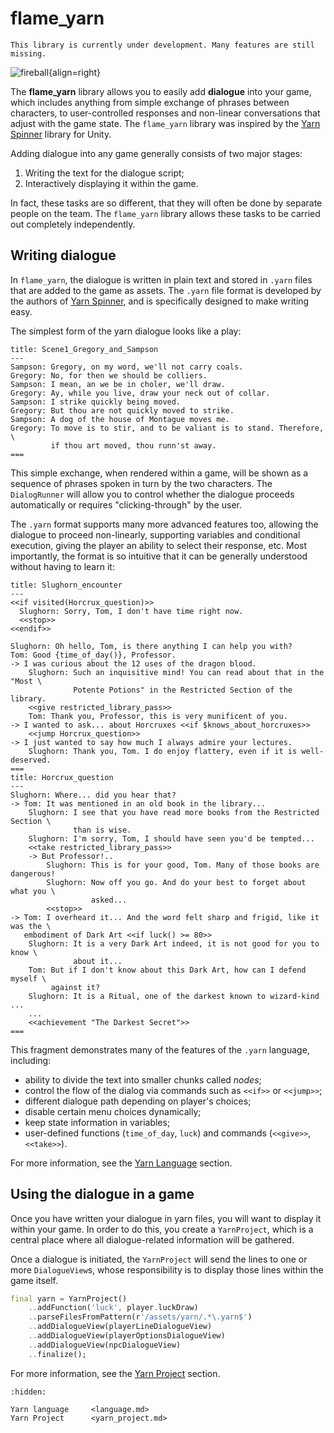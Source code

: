 # flame_yarn

```{warning}
This library is currently under development. Many features are still missing.
```

<!-- Image taken from https://pxhere.com/en/photo/932518  License: CC0 Public Domain -->
![fireball](../images/fireball-small.jpg){align=right}

The **flame_yarn** library allows you to easily add **dialogue** into your game, which includes
anything from simple exchange of phrases between characters, to user-controlled responses and
non-linear conversations that adjust with the game state. The `flame_yarn` library was inspired
by the [Yarn Spinner] library for Unity.

Adding dialogue into any game generally consists of two major stages:

1. Writing the text for the dialogue script;
2. Interactively displaying it within the game.

In fact, these tasks are so different, that they will often be done by separate people on the team.
The `flame_yarn` library allows these tasks to be carried out completely independently.

[Yarn Spinner]: https://docs.yarnspinner.dev/


## Writing dialogue

In `flame_yarn`, the dialogue is written in plain text and stored in `.yarn` files that are added
to the game as assets. The `.yarn` file format is developed by the authors of [Yarn Spinner], and
is specifically designed to make writing easy.

The simplest form of the yarn dialogue looks like a play:

```text
title: Scene1_Gregory_and_Sampson
---
Sampson: Gregory, on my word, we'll not carry coals.
Gregory: No, for then we should be colliers.
Sampson: I mean, an we be in choler, we'll draw.
Gregory: Ay, while you live, draw your neck out of collar.
Sampson: I strike quickly being moved.
Gregory: But thou are not quickly moved to strike.
Sampson: A dog of the house of Montague moves me.
Gregory: To move is to stir, and to be valiant is to stand. Therefore, \
         if thou art moved, thou runn'st away.
===
```

This simple exchange, when rendered within a game, will be shown as a sequence of phrases spoken
in turn by the two characters. The `DialogRunner` will allow you to control whether the dialogue
proceeds automatically or requires "clicking-through" by the user.

The `.yarn` format supports many more advanced features too, allowing the dialogue to proceed
non-linearly, supporting variables and conditional execution, giving the player an ability to
select their response, etc. Most importantly, the format is so intuitive that it can be generally
understood without having to learn it:

```text
title: Slughorn_encounter
---
<<if visited(Horcrux_question)>>
  Slughorn: Sorry, Tom, I don't have time right now.
  <<stop>>
<<endif>>

Slughorn: Oh hello, Tom, is there anything I can help you with?
Tom: Good {time_of_day()}, Professor.
-> I was curious about the 12 uses of the dragon blood.
    Slughorn: Such an inquisitive mind! You can read about that in the "Most \
              Potente Potions" in the Restricted Section of the library.
    <<give restricted_library_pass>>
    Tom: Thank you, Professor, this is very munificent of you.
-> I wanted to ask... about Horcruxes <<if $knows_about_horcruxes>>
    <<jump Horcrux_question>>
-> I just wanted to say how much I always admire your lectures.
    Slughorn: Thank you, Tom. I do enjoy flattery, even if it is well-deserved.
===
title: Horcrux_question
---
Slughorn: Where... did you hear that?
-> Tom: It was mentioned in an old book in the library...
    Slughorn: I see that you have read more books from the Restricted Section \
              than is wise.
    Slughorn: I'm sorry, Tom, I should have seen you'd be tempted...
    <<take restricted_library_pass>>
    -> But Professor!..
        Slughorn: This is for your good, Tom. Many of those books are dangerous!
        Slughorn: Now off you go. And do your best to forget about what you \
                  asked...
        <<stop>>
-> Tom: I overheard it... And the word felt sharp and frigid, like it was the \
   embodiment of Dark Art <<if luck() >= 80>>
    Slughorn: It is a very Dark Art indeed, it is not good for you to know \
              about it...
    Tom: But if I don't know about this Dark Art, how can I defend myself \
         against it?
    Slughorn: It is a Ritual, one of the darkest known to wizard-kind ...
    ...
    <<achievement "The Darkest Secret">>
===
```

This fragment demonstrates many of the features of the `.yarn` language, including:

- ability to divide the text into smaller chunks called *nodes*;
- control the flow of the dialog via commands such as `<<if>>` or `<<jump>>`;
- different dialogue path depending on player's choices;
- disable certain menu choices dynamically;
- keep state information in variables;
- user-defined functions (`time_of_day`, `luck`) and commands (`<<give>>`, `<<take>>`).

For more information, see the [Yarn Language](language.md) section.


## Using the dialogue in a game

Once you have written your dialogue in yarn files, you will want to display it within your game.
In order to do this, you create a `YarnProject`, which is a central place where all dialogue-related
information will be gathered.

Once a dialogue is initiated, the `YarnProject` will send the lines to one or more `DialogueView`s,
whose responsibility is to display those lines within the game itself.

```dart
final yarn = YarnProject()
    ..addFunction('luck', player.luckDraw)
    ..parseFilesFromPattern(r'/assets/yarn/.*\.yarn$')
    ..addDialogueView(playerLineDialogueView)
    ..addDialogueView(playerOptionsDialogueView)
    ..addDialogueView(npcDialogueView)
    ..finalize();
```

For more information, see the [Yarn Project](yarn_project.md) section.


```{toctree}
:hidden:

Yarn language     <language.md>
Yarn Project      <yarn_project.md>
```
